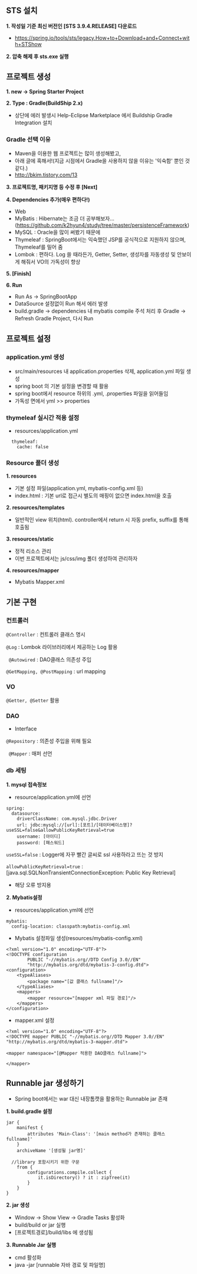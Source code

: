 ## STS 설치
**1. 작성일 기준 최신 버전인 [STS 3.9.4.RELEASE] 다운로드**
* https://spring.io/tools/sts/legacy.How+to+Download+and+Connect+with+STShow

**2. 압축 해제 후 sts.exe 실행**

## 프로젝트 생성
**1. new -> Spring Starter Project**

**2. Type : Gradle(BuildShip 2.x)**
* 상단에 에러 발생시 Help-Eclipse Marketplace 에서 Buildship Gradle Integration 설치
### Gradle 선택 이유
* Maven을 이용한 웹 프로젝트는 많이 생성해봤고, 
* 아래 글에 혹해서!(지금 시점에서 Gradle을 사용하지 않을 이유는 '익숙함' 뿐인 것 같다.)
* http://bkim.tistory.com/13

**3. 프로젝트명, 패키지명 등 수정 후 [Next]**

**4. Dependencies 추가(매우 편하다!)**
* Web
* MyBatis : Hibernate는 조금 더 공부해보자...(https://github.com/k2hyun4/study/tree/master/persistenceFramework)
* MySQL : Oracle을 많이 써봤기 때문에
* Thymeleaf : SpringBoot에서는 익숙했던 JSP를 공식적으로 지원하지 않으며, Thymeleaf를 밀어 줌
* Lombok : 편하다. Log 쓸 때라든가, Getter, Setter, 생성자를 자동생성 및 안보이게 해줘서 VO의 가독성이 향상

**5. [Finish]**

**6. Run**
* Run As -> SpringBootApp
* DataSource 설정없이 Run 해서 에러 발생
* build.gradle -> dependencies 내 mybatis compile 주석 처리 후 Gradle -> Refresh Gradle Project, 다시 Run

## 프로젝트 설정
### application.yml 생성
* src/main/resources 내 application.properties 삭제, application.yml 파일 생성
* spring boot 의 기본 설정을 변경할 때 활용
* spring boot에서 resource 하위의 .yml, .properties 파일을 읽어들임
* 가독성 면에서 yml >> properties

### thymeleaf 실시간 적용 설정
* resources/application.yml

```
  thymeleaf:
    cache: false
```

### Resource 폴더 생성
**1. resources**
* 기본 설정 파일(application.yml, mybatis-config.xml 등)
* index.html : 기본 url로 접근시 별도의 매핑이 없으면 index.html을 호출

**2. resources/templates**
* 일반적인 view 위치(html). controller에서 return 시 자동 prefix, suffix를 통해 호출됨

**3. resources/static**
* 정적 리소스 관리
* 이번 프로젝트에서는 js/css/img 폴더 생성하여 관리하자

**4. resources/mapper**
* Mybatis Mapper.xml 

## 기본 구현
### 컨트롤러
```@Controller``` : 컨트롤러 클래스 명시

```@Log``` : Lombok 라이브러리에서 제공하는 Log 활용

``` @Autowired``` : DAO클래스 의존성 주입

```@GetMapping, @PostMapping``` : url mapping

### VO
```@Getter, @Setter``` 활용

### DAO
* Interface

```@Repository``` : 의존성 주입을 위해 필요

``` @Mapper``` : 매퍼 선언

### db 세팅
**1. mysql 접속정보**
* resource/application.yml에 선언

```
spring:
  datasource: 
    driverClassName: com.mysql.jdbc.Driver
    url: jdbc:mysql://[url]:[포트]/[데이터베이스명]?useSSL=false&allowPublicKeyRetrieval=true 
    username: [아이디]
    password: [패스워드]
```

```useSSL=false``` : Logger에 자꾸 빨간 글씨로 ssl 사용하라고 뜨는 것 방지

```allowPublicKeyRetrieval=true``` : [java.sql.SQLNonTransientConnectionException: Public Key Retrieval]
* 해당 오류 방지용

**2. Mybatis설정**
* resources/application.yml에 선언

```
mybatis: 
  config-location: classpath:mybatis-config.xml 
```

* Mybatis 설정파일 생성(resources/mybatis-config.xml)

```
<?xml version="1.0" encoding="UTF-8"?>
<!DOCTYPE configuration
        PUBLIC "-//mybatis.org//DTD Config 3.0//EN"
        "http://mybatis.org/dtd/mybatis-3-config.dtd">
<configuration>
	<typeAliases>
		<package name="[값 클래스 fullname]"/>
	</typeAliases>
	<mappers>
		<mapper resource="[mapper xml 파일 경로]"/>
	</mappers>
</configuration>
```

* mapper.xml 설정

```
<?xml version="1.0" encoding="UTF-8"?>
<!DOCTYPE mapper PUBLIC "-//mybatis.org//DTD Mapper 3.0//EN" "http://mybatis.org/dtd/mybatis-3-mapper.dtd">

<mapper namespace="[@Mapper 적용한 DAO클래스 fullname]">

</mapper>
```

## Runnable jar 생성하기
* Spring boot에서는 war 대신 내장톰캣을 활용하는 Runnable jar 존재

**1. build.gradle 설정**

```
jar {
	manifest {
		attributes 'Main-Class': '[main method가 존재하는 클래스 fullname]'
	}
	archiveName '[생성될 jar명]'
	
  //library 포함시키기 위한 구문
	from {
		configurations.compile.collect {
			it.isDirectory() ? it : zipTree(it)
		}
	}
}
```

**2. jar 생성**
* Window -> Show View -> Gradle Tasks 활성화
* build/build or jar 실행
* [프로젝트경로]/build/libs 에 생성됨

**3. Runnable Jar 실행**
* cmd 활성화
* java -jar [runnable 자바 경로 및 파일명]
